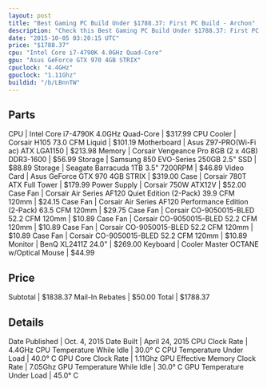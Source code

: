 ```yaml
---
layout: post
title: "Best Gaming PC Build Under $1788.37: First PC Build - Archon"
description: "Check this Best Gaming PC Build Under $1788.37: First PC Build - Archon. CPU: Intel Core i7-4790K 4.0GHz Quad-Core, CPU Cooler: Corsair H105 73.0 CFM Liquid, Motherboard: "
date: "2015-10-05 03:20:15 UTC"
price: "$1788.37"
cpu: "Intel Core i7-4790K 4.0GHz Quad-Core"
gpu: "Asus GeForce GTX 970 4GB STRIX"
cpuclock: "4.4GHz"
gpuclock: "1.11Ghz"
buildid: "/b/LBnnTW"
---
```


## Parts

CPU | Intel Core i7-4790K 4.0GHz Quad-Core | $317.99
CPU Cooler | Corsair H105 73.0 CFM Liquid | $101.19
Motherboard | Asus Z97-PRO(Wi-Fi ac) ATX LGA1150 | $213.98
Memory | Corsair Vengeance Pro 8GB (2 x 4GB) DDR3-1600 | $56.99
Storage | Samsung 850 EVO-Series 250GB 2.5" SSD | $88.89
Storage | Seagate Barracuda 1TB 3.5" 7200RPM | $46.89
Video Card | Asus GeForce GTX 970 4GB STRIX | $319.00
Case | Corsair 780T ATX Full Tower | $179.99
Power Supply | Corsair 750W ATX12V | $52.00
Case Fan | Corsair Air Series AF120 Quiet Edition (2-Pack) 39.9 CFM 120mm | $24.15
Case Fan | Corsair Air Series AF120 Performance Edition (2-Pack) 63.5 CFM 120mm | $29.75
Case Fan | Corsair CO-9050015-BLED 52.2 CFM 120mm | $10.89
Case Fan | Corsair CO-9050015-BLED 52.2 CFM 120mm | $10.89
Case Fan | Corsair CO-9050015-BLED 52.2 CFM 120mm | $10.89
Case Fan | Corsair CO-9050015-BLED 52.2 CFM 120mm | $10.89
Monitor | BenQ XL2411Z 24.0" | $269.00
Keyboard | Cooler Master OCTANE w/Optical Mouse | $44.99

## Price

Subtotal | $1838.37
Mail-In Rebates | $50.00
Total | $1788.37

## Details

Date Published | Oct. 4, 2015
Date Built | April 24, 2015
CPU Clock Rate | 4.4GHz
CPU Temperature While Idle | 30.0° C
CPU Temperature Under Load | 40.0° C
GPU Core Clock Rate | 1.11Ghz
GPU Effective Memory Clock Rate | 7.05Ghz
GPU Temperature While Idle | 30.0° C
GPU Temperature Under Load | 45.0° C